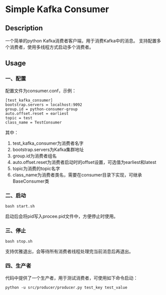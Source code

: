 # Simple Kafka Consumer

## Description
一个简单的python Kafka消费者客户端，用于消费Kafka中的消息。
支持配置多个消费者，使用多线程方式启动多个消费者。

## Usage
### 一、配置
配置文件为consumer.conf，示例：
```
[test_kafka_consumer]
bootstrap.servers = localhost:9092
group.id = python-consumer-group
auto.offset.reset = earliest
topic = test
class_name = TestConsumer
```
其中：
1. test_kafka_consumer为消费者名字
2. bootstrap.servers为Kafka集群地址
3. group.id为消费者组名
4. auto.offset.reset为消费者启动时的offset设置，可选值为earliest和latest
5. topic为消费的topic名字
6. class_name为消费者类名，需要在consumer目录下实现，可继承BaseConsumer类

### 二、启动
```
bash start.sh
```
启动后会将pid写入procee.pid文件中，方便停止时使用。

### 三、停止
```
bash stop.sh
```
支持优雅退出，会等待所有消费者线程处理完当前消息后再退出。

### 四、生产者
代码中提供了一个生产者，用于测试消费者，可使用如下命令启动：
```
python -u src/producer/producer.py test_key test_value
```
